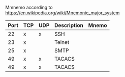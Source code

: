 Mmnemo according to https://en.wikipedia.org/wiki/Mnemonic_major_system

|Port|TCP|UDP|Description|Mnemo|
|---|---|---|---|---|
|22|x|x|SSH||
|23|x||Telnet||
|25|x||SMTP||
|49|x|x|TACACS||
|49|x|x|TACACS||

